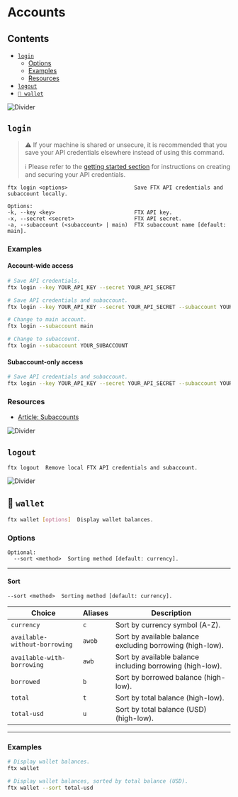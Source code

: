 # Accounts

## Contents

- [`login`](#login)
  - [Options](#options)
  - [Examples](#examples)
  - [Resources](#resources)
- [`logout`](#logout)
- [`🔐 wallet`](#-wallet)

![Divider](../../images/divider.png)

## `login`

> ⚠️ If your machine is shared or unsecure, it is recommended that you save your API credentials elsewhere instead of using this command.
>
> ℹ️ Please refer to the [getting started section](../../../README.md#getting-started) for instructions on creating and securing your API credentials.

```
ftx login <options>                     Save FTX API credentials and subaccount locally.

Options:
-k, --key <key>                         FTX API key.
-x, --secret <secret>                   FTX API secret.
-a, --subaccount (<subaccount> | main)  FTX subaccount name [default: main].
```

### Examples

#### Account-wide access

```sh
# Save API credentials.
ftx login --key YOUR_API_KEY --secret YOUR_API_SECRET

# Save API credentials and subaccount.
ftx login --key YOUR_API_KEY --secret YOUR_API_SECRET --subaccount YOUR_SUBACCOUNT

# Change to main account.
ftx login --subaccount main

# Change to subaccount.
ftx login --subaccount YOUR_SUBACCOUNT
```

#### Subaccount-only access

```sh
# Save API credentials and subaccount.
ftx login --key YOUR_API_KEY --secret YOUR_API_SECRET --subaccount YOUR_SUBACCOUNT
```

### Resources

- [Article: Subaccounts](https://help.ftx.com/hc/en-us/articles/360030861532-Subaccounts)

![Divider](../../images/divider.png)

## `logout`

```
ftx logout  Remove local FTX API credentials and subaccount.
```

![Divider](../../images/divider.png)

## 🔐 `wallet`

```sh
ftx wallet [options]  Display wallet balances.
```

### Options

```
Optional:
  --sort <method>  Sorting method [default: currency].
```

---

#### Sort

```
--sort <method>  Sorting method [default: currency].
```

| Choice                        | Aliases | Description                                               |
| ----------------------------- | ------- | --------------------------------------------------------- |
| `currency`                    | `c`     | Sort by currency symbol (A-Z).                            |
| `available-without-borrowing` | `awob`  | Sort by available balance excluding borrowing (high-low). |
| `available-with-borrowing`    | `awb`   | Sort by available balance including borrowing (high-low). |
| `borrowed`                    | `b`     | Sort by borrowed balance (high-low).                      |
| `total`                       | `t`     | Sort by total balance (high-low).                         |
| `total-usd`                   | `u`     | Sort by total balance (USD) (high-low).                   |

---

### Examples

```sh
# Display wallet balances.
ftx wallet

# Display wallet balances, sorted by total balance (USD).
ftx wallet --sort total-usd
```
